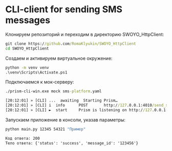 # CLI-client for sending SMS messages

Клонируем репозиторий и переходим в директорию SWOYO_HttpClient:
```cmd
git clone https://github.com/RomaKlyukin/SWOYO_HttpClient
cd SWOYO_HttpClient
```

Создаем и активируем виртуальное окружение:
```cmd
python -m venv venv
.\venv\Scripts\Activate.ps1
```

Подключаемся к мок-серверу:
```cmd
./prism-cli-win.exe mock sms-platform.yaml

[20:12:01] » [CLI] ...  awaiting  Starting Prism…
[20:12:01] » [CLI] i  info      POST       http://127.0.0.1:4010/send_sms
[20:12:01] » [CLI] ►  start     Prism is listening on http://127.0.0.1:4010
```

Запускаем приложение в консоли, указав параметры:
```cmd
python main.py 12345 54321 "Пример"

Код ответа: 200
Тело ответа: {'status': 'success', 'message_id': '123456'}
```
